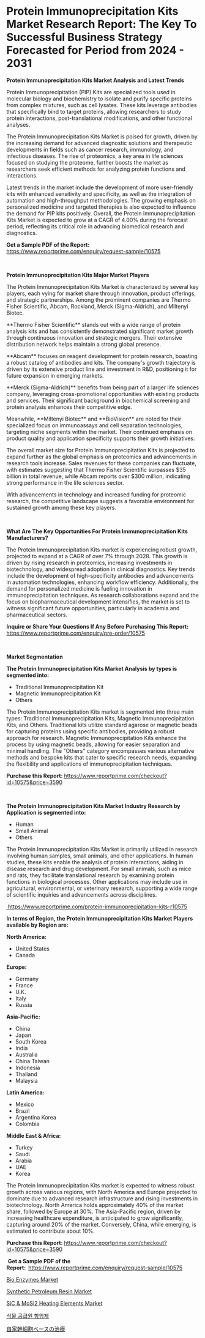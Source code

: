 <p><h1>Protein Immunoprecipitation Kits Market Research Report: The Key To Successful Business Strategy Forecasted for Period from 2024 - 2031</h1></p><p><strong>Protein Immunoprecipitation Kits Market Analysis and Latest Trends</strong></p>
<p><p>Protein Immunoprecipitation (PIP) Kits are specialized tools used in molecular biology and biochemistry to isolate and purify specific proteins from complex mixtures, such as cell lysates. These kits leverage antibodies that specifically bind to target proteins, allowing researchers to study protein interactions, post-translational modifications, and other functional analyses.</p><p>The Protein Immunoprecipitation Kits Market is poised for growth, driven by the increasing demand for advanced diagnostic solutions and therapeutic developments in fields such as cancer research, immunology, and infectious diseases. The rise of proteomics, a key area in life sciences focused on studying the proteome, further boosts the market as researchers seek efficient methods for analyzing protein functions and interactions.</p><p>Latest trends in the market include the development of more user-friendly kits with enhanced sensitivity and specificity, as well as the integration of automation and high-throughput methodologies. The growing emphasis on personalized medicine and targeted therapies is also expected to influence the demand for PIP kits positively. Overall, the Protein Immunoprecipitation Kits Market is expected to grow at a CAGR of 4.00% during the forecast period, reflecting its critical role in advancing biomedical research and diagnostics.</p></p>
<p><strong>Get a Sample PDF of the Report:&nbsp;</strong> <a href="https://www.reportprime.com/enquiry/request-sample/10575">https://www.reportprime.com/enquiry/request-sample/10575</a></p>
<p>&nbsp;</p>
<p><strong>Protein Immunoprecipitation Kits Major Market Players</strong></p>
<p><p>The Protein Immunoprecipitation Kits Market is characterized by several key players, each vying for market share through innovation, product offerings, and strategic partnerships. Among the prominent companies are Thermo Fisher Scientific, Abcam, Rockland, Merck (Sigma-Aldrich), and Miltenyi Biotec.</p><p>**Thermo Fisher Scientific** stands out with a wide range of protein analysis kits and has consistently demonstrated significant market growth through continuous innovation and strategic mergers. Their extensive distribution network helps maintain a strong global presence.</p><p>**Abcam** focuses on reagent development for protein research, boasting a robust catalog of antibodies and kits. The company's growth trajectory is driven by its extensive product line and investment in R&D, positioning it for future expansion in emerging markets.</p><p>**Merck (Sigma-Aldrich)** benefits from being part of a larger life sciences company, leveraging cross-promotional opportunities with existing products and services. Their significant background in biochemical screening and protein analysis enhances their competitive edge.</p><p>Meanwhile, **Miltenyi Biotec** and **BioVision** are noted for their specialized focus on immunoassays and cell separation technologies, targeting niche segments within the market. Their continued emphasis on product quality and application specificity supports their growth initiatives.</p><p>The overall market size for Protein Immunoprecipitation Kits is projected to expand further as the global emphasis on proteomics and advancements in research tools increase. Sales revenues for these companies can fluctuate, with estimates suggesting that Thermo Fisher Scientific surpasses $35 billion in total revenue, while Abcam reports over $300 million, indicating strong performance in the life sciences sector.</p><p>With advancements in technology and increased funding for proteomic research, the competitive landscape suggests a favorable environment for sustained growth among these key players.</p></p>
<p>&nbsp;</p>
<p><strong>What Are The Key Opportunities For Protein Immunoprecipitation Kits Manufacturers?</strong></p>
<p><p>The Protein Immunoprecipitation Kits market is experiencing robust growth, projected to expand at a CAGR of over 7% through 2028. This growth is driven by rising research in proteomics, increasing investments in biotechnology, and widespread adoption in clinical diagnostics. Key trends include the development of high-specificity antibodies and advancements in automation technologies, enhancing workflow efficiency. Additionally, the demand for personalized medicine is fueling innovation in immunoprecipitation techniques. As research collaborations expand and the focus on biopharmaceutical development intensifies, the market is set to witness significant future opportunities, particularly in academia and pharmaceutical sectors.</p></p>
<p><strong>Inquire or Share Your Questions If Any Before Purchasing This Report:</strong> <a href="https://www.reportprime.com/enquiry/pre-order/10575">https://www.reportprime.com/enquiry/pre-order/10575</a></p>
<p>&nbsp;</p>
<p><strong>Market Segmentation</strong></p>
<p><strong>The Protein Immunoprecipitation Kits Market Analysis by types is segmented into:</strong></p>
<p><ul><li>Traditional Immunoprecipitation Kit</li><li>Magnetic Immunoprecipitation Kit</li><li>Others</li></ul></p>
<p><p>The Protein Immunoprecipitation Kits market is segmented into three main types: Traditional Immunoprecipitation Kits, Magnetic Immunoprecipitation Kits, and Others. Traditional kits utilize standard agarose or magnetic beads for capturing proteins using specific antibodies, providing a robust approach for research. Magnetic Immunoprecipitation Kits enhance the process by using magnetic beads, allowing for easier separation and minimal handling. The "Others" category encompasses various alternative methods and bespoke kits that cater to specific research needs, expanding the flexibility and applications of immunoprecipitation techniques.</p></p>
<p><strong>Purchase this Report:&nbsp;</strong><a href="https://www.reportprime.com/checkout?id=10575&price=3590">https://www.reportprime.com/checkout?id=10575&price=3590</a></p>
<p>&nbsp;</p>
<p><strong>The Protein Immunoprecipitation Kits Market Industry Research by Application is segmented into:</strong></p>
<p><ul><li>Human</li><li>Small Animal</li><li>Others</li></ul></p>
<p><p>The Protein Immunoprecipitation Kits Market is primarily utilized in research involving human samples, small animals, and other applications. In human studies, these kits enable the analysis of protein interactions, aiding in disease research and drug development. For small animals, such as mice and rats, they facilitate translational research by examining protein functions in biological processes. Other applications may include use in agricultural, environmental, or veterinary research, supporting a wide range of scientific inquiries and advancements across disciplines.</p></p>
<p><a href="https://www.reportprime.com/protein-immunoprecipitation-kits-r10575">&nbsp;https://www.reportprime.com/protein-immunoprecipitation-kits-r10575</a></p>
<p><strong>In terms of Region, the Protein Immunoprecipitation Kits Market Players available by Region are:</strong></p>
<p>
    <p> <strong> North America: </strong>
        <ul>
            <li>United States</li>
            <li>Canada</li>
        </ul>
        </p> 
    <p> <strong> Europe: </strong>
        <ul>
            <li>Germany</li>
            <li>France</li>
            <li>U.K.</li>
            <li>Italy</li>
            <li>Russia</li>
        </ul>
        </p> 
    <p> <strong> Asia-Pacific: </strong>
        <ul>
            <li>China</li>
            <li>Japan</li>
            <li>South Korea</li>
            <li>India</li>
            <li>Australia</li>
            <li>China Taiwan</li>
            <li>Indonesia</li>
            <li>Thailand</li>
            <li>Malaysia</li>
        </ul>
        </p> 
    <p> <strong> Latin America: </strong>
        <ul>
            <li>Mexico</li>
            <li>Brazil</li>
            <li>Argentina Korea</li>
            <li>Colombia</li>
        </ul>
        </p> 
    <p> <strong> Middle East & Africa: </strong>
        <ul>
            <li>Turkey</li>
            <li>Saudi</li>
            <li>Arabia</li>
            <li>UAE</li>
            <li>Korea</li>
        </ul>
    </p>
    </p>
<p><p>The Protein Immunoprecipitation Kits market is expected to witness robust growth across various regions, with North America and Europe projected to dominate due to advanced research infrastructure and rising investments in biotechnology. North America holds approximately 40% of the market share, followed by Europe at 30%. The Asia-Pacific region, driven by increasing healthcare expenditure, is anticipated to grow significantly, capturing around 20% of the market. Conversely, China, while emerging, is estimated to contribute about 10%.</p></p>
<p><strong>Purchase this Report: </strong><a href="https://www.reportprime.com/checkout?id=10575&price=3590">https://www.reportprime.com/checkout?id=10575&price=3590</a></p>
<p>&nbsp;<strong>Get a Sample PDF of the Report:&nbsp;&nbsp;</strong><a href="https://www.reportprime.com/enquiry/request-sample/10575">https://www.reportprime.com/enquiry/request-sample/10575</a></p>
<p><strong></strong></p>
<p><p><a href="https://www.linkedin.com/pulse/bio-enzymes-market-size-growing-cagr-84-report-covers-analysis-vhrve?trackingId=wfyoWS%2BSSHWvcuB2cvVaLg%3D%3D">Bio Enzymes Market</a></p><p><a href="https://medium.com/@kstephensonlo/the-synthetic-petroleum-resin-market-has-witnessed-significant-growth-in-recent-years-and-this-e055a101ec66">Synthetic Petroleum Resin Market</a></p><p><a href="https://issuu.com/reportprime-2/docs/sic-mosi2-heating-elements-market-s_545ec7ad389947">SiC & MoSi2 Heating Elements Market</a></p><p><a href="https://medium.com/@wpzbonrg51/plant-sources-anti-cancer-agents-market-%EC%9D%98-%EA%B8%80%EB%A1%9C%EB%B2%8C-%EC%8B%9C%EC%9E%A5-%EA%B0%9C%EC%9A%94%EB%8A%94-%EC%A0%84-%EC%84%B8%EA%B3%84-%EB%B0%8F-%EC%A3%BC%EC%9A%94-%EC%8B%9C%EC%9E%A5%EC%9D%98-%EC%82%B0%EC%97%85%EC%97%90-%EC%98%81%ED%96%A5%EC%9D%84-%EB%AF%B8%EC%B9%98%EB%8A%94-%EC%A3%BC%EC%9A%94-%ED%8A%B8%EB%A0%8C%EB%93%9C%EC%97%90-%EB%8C%80%ED%95%9C-%EB%8F%85%ED%8A%B9%ED%95%9C-%EA%B4%80%EC%A0%90%EC%9D%84-847148c01e1c?postPublishedType=initial">식물 공급원 항암제</a></p><p><a href="https://medium.com/@jeannesawayn2023/autologous-stem-cell-based-therapies-00f9c44e0018?postPublishedType=initial">自家幹細胞ベースの治療</a></p></p>